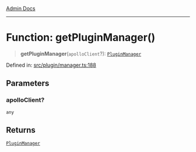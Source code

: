 [Admin Docs](/)

***

# Function: getPluginManager()

> **getPluginManager**(`apolloClient`?): [`PluginManager`](plugin\manager\README\classes\PluginManager.md)

Defined in: [src/plugin/manager.ts:188](https://github.com/PalisadoesFoundation/talawa-admin/blob/main/src/plugin/manager.ts#L188)

## Parameters

### apolloClient?

`any`

## Returns

[`PluginManager`](plugin\manager\README\classes\PluginManager.md)
